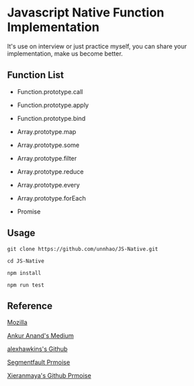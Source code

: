 # Javascript Native Function Implementation
It's use on interview or just practice myself, you can share your implementation, make us become better.

## Function List
*   Function.prototype.call
*   Function.prototype.apply
*   Function.prototype.bind

*   Array.prototype.map
*   Array.prototype.some
*   Array.prototype.filter
*   Array.prototype.reduce
*   Array.prototype.every
*   Array.prototype.forEach
*   Promise

## Usage

`git clone https://github.com/unnhao/JS-Native.git`

`cd JS-Native`

`npm install`

`npm run test`

## Reference
[Mozilla](https://developer.mozilla.org/zh-TW/docs/Web/JavaScript/Reference)

[Ankur Anand's Medium](https://blog.usejournal.com/implement-your-own-call-apply-and-bind-method-in-javascript-42cc85dba1b)

[alexhawkins's Github](https://gist.github.com/alexhawkins/28aaf610a3e76d8b8264)

[Segmentfault Prmoise](https://segmentfault.com/a/1190000008656872)

[Xieranmaya's Github Prmoise](https://github.com/xieranmaya/blog/issues/3)